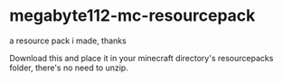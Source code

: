 # megabyte112-mc-resourcepack
a resource pack i made, thanks

Download this and place it in your minecraft directory's resourcepacks folder, there's no need to unzip.
